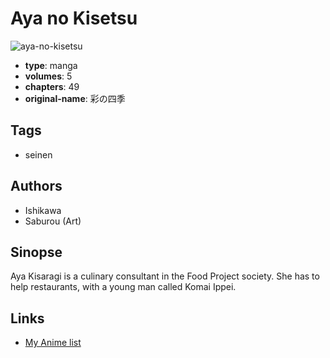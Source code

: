 # Aya no Kisetsu

![aya-no-kisetsu](https://cdn.myanimelist.net/images/manga/2/120837.jpg)

-   **type**: manga
-   **volumes**: 5
-   **chapters**: 49
-   **original-name**: 彩の四季

## Tags

-   seinen

## Authors

-   Ishikawa
-   Saburou (Art)

## Sinopse

Aya Kisaragi is a culinary consultant in the Food Project society. She has to help restaurants, with a young man called Komai Ippei.

## Links

-   [My Anime list](https://myanimelist.net/manga/5195/Aya_no_Kisetsu)
